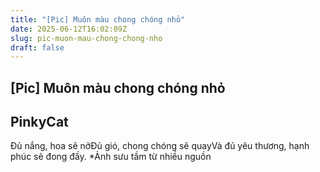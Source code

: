 ```yaml
---
title: "[Pic] Muôn màu chong chóng nhỏ"
date: 2025-06-12T16:02:09Z
slug: pic-muon-mau-chong-chong-nho
draft: false
---
```


## [Pic] Muôn màu chong chóng nhỏ

## PinkyCat

Đủ nắng, hoa sẽ nở​Đủ gió, chong chóng sẽ quay​Và đủ yêu thương, hạnh phúc sẽ đong đầy.​ ​*Ảnh sưu tầm từ nhiều nguồn


	
	



	
	



	
	



	
	



	
	



	
	



	
	




	
	



	
	



	
	
  
 ​